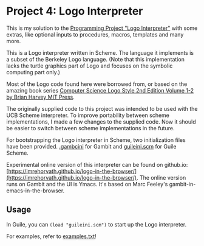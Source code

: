 # Project 4: Logo Interpreter

This is my solution to the [Programming Project "Logo Interpreter"](https://inst.eecs.berkeley.edu/%7Ecs61a/reader/vol1.html) with some extras, like optional inputs to procedures, macros, templates and many more.

This is a Logo interpreter written in Scheme. The language it implements is a subset of the Berkeley Logo language. (Note that this implementation lacks the turtle graphics part of Logo and focuses on the symbolic computing part only.)

Most of the Logo code found here were borrowed from, or based on the amazing book series [Computer Science Logo Style 2nd Edition Volume 1-2 by Brian Harvey MIT Press](https://people.eecs.berkeley.edu/~bh/logo.html).

The originally supplied code to this project was intended to be used with the UCB Scheme interpreter. To improve portability between scheme implementations, I made a few changes to the supplied code. Now it should be easier to switch between scheme implementations in the future.

For bootstrapping the Logo interpreter in Scheme, two initialization files have been provided. [.gambcini](.gambcini) for Gambit and [guileini.scm](guileini.scm) for Guile Scheme.

Experimental online version of this interpreter can be found on github.io: [https://imrehorvath.github.io/logo-in-the-browser/](https://imrehorvath.github.io/logo-in-the-browser/). The online version runs on Gambit and the UI is Ymacs. It's based on Marc Feeley's gambit-in-emacs-in-the-browser.

## Usage

In Guile, you can `(load "guileini.scm")` to start up the Logo interpreter.

For examples, refer to [examples.txt](examples.txt)!
